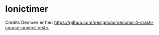 # Ionictimer
Credits
Demoen er her: https://github.com/designcourse/ionic-4-crash-course-project-restrr


